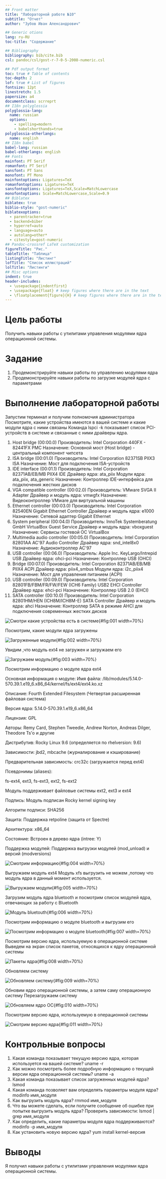```yaml
---
## Front matter
title: "Лабораторной работе №10"
subtitle: "Отчет"
author: "Зубов Иван Александрович"

## Generic otions
lang: ru-RU
toc-title: "Содержание"

## Bibliography
bibliography: bib/cite.bib
csl: pandoc/csl/gost-r-7-0-5-2008-numeric.csl

## Pdf output format
toc: true # Table of contents
toc-depth: 2
lof: true # List of figures
fontsize: 12pt
linestretch: 1.5
papersize: a4
documentclass: scrreprt
## I18n polyglossia
polyglossia-lang:
  name: russian
  options:
	- spelling=modern
	- babelshorthands=true
polyglossia-otherlangs:
  name: english
## I18n babel
babel-lang: russian
babel-otherlangs: english
## Fonts
mainfont: PT Serif
romanfont: PT Serif
sansfont: PT Sans
monofont: PT Mono
mainfontoptions: Ligatures=TeX
romanfontoptions: Ligatures=TeX
sansfontoptions: Ligatures=TeX,Scale=MatchLowercase
monofontoptions: Scale=MatchLowercase,Scale=0.9
## Biblatex
biblatex: true
biblio-style: "gost-numeric"
biblatexoptions:
  - parentracker=true
  - backend=biber
  - hyperref=auto
  - language=auto
  - autolang=other*
  - citestyle=gost-numeric
## Pandoc-crossref LaTeX customization
figureTitle: "Рис."
tableTitle: "Таблица"
listingTitle: "Листинг"
lofTitle: "Список иллюстраций"
lolTitle: "Листинги"
## Misc options
indent: true
header-includes:
  - \usepackage{indentfirst}
  - \usepackage{float} # keep figures where there are in the text
  - \floatplacement{figure}{H} # keep figures where there are in the text
---
```


# Цель работы

Получить навыки работы с утилитами управления модулями ядра операционной системы.

# Задание

1. Продемонстрируйте навыки работы по управлению модулями ядра 
2. Продемонстрируйте навыки работы по загрузке модулей ядра с параметрами

# Выполнение лабораторной работы

Запустим терминал и получим полномочия администратора
Посмотрите, какие устройства имеются в вашей системе и какие модули ядра с ними связаны
Команда lspci -k показывает список PCI-устройств в системе и связанные с ними драйверы ядра.
1. Host bridge (00:00.0)
Производитель: Intel Corporation 440FX - 82441FX PMC
Назначение: Основной мост (Host bridge) - центральный компонент чипсета
2. ISA bridge (00:01.0)
Производитель: Intel Corporation 82371SB PIIX3 ISA
Назначение: Мост для подключения ISA-устройств
3. IDE interface (00:01.1)
Производитель: Intel Corporation 82371AB/EB/MB PIIX4 IDE
Драйвер ядра: ata_piix
Модули ядра: ata_piix, ata_generic
Назначение: Контроллер IDE-интерфейса для подключения жестких дисков
4. VGA compatible controller (00:02.0)
Производитель: VMware SVGA II Adapter
Драйвер и модуль ядра: vmwgfx
Назначение: Видеоконтроллер VMware для виртуальной машины
5. Ethernet controller (00:03.0)
Производитель: Intel Corporation 82540EN Gigabit Ethernet Controller
Драйвер и модуль ядра: e1000
Назначение: Сетевой адаптер Gigabit Ethernet
6. System peripheral (00:04.0)
Производитель: InnoTek Systemberatung GmbH VirtualBox Guest Service
Драйвер и модуль ядра: vboxguest
Назначение: Сервисы гостевой ОС VirtualBox
7. Multimedia audio controller (00:05.0)
Производитель: Intel Corporation 82801AA AC'97 Audio Controller
Драйвер ядра: snd_intel8x0
Назначение: Аудиоконтроллер AC'97
8. USB controller (00:06.0)
Производитель: Apple Inc. KeyLargo/Intrepid USB
Драйвер ядра: ohci-pci
Назначение: Контроллер USB (OHCI)
9. Bridge (00:07.0)
Производитель: Intel Corporation 82371AB/EB/MB PIIX4 ACPI
Драйвер ядра: piix4_smbus
Модули ядра: i2c_piix4
Назначение: Мост для управления питанием (ACPI)
10. USB controller (00:09.0)
Производитель: Intel Corporation 82801FB/FBM/FR/FW/FEW (ICH6 Family) USB2 EHCI Controller
Драйвер ядра: ehci-pci
Назначение: Контроллер USB 2.0 (EHCI)
11. SATA controller (00:10.0)
Производитель: Intel Corporation 82801HM/HEN (ICH8M/ICH8M-E) SATA Controller
Драйвер и модуль ядра: ahci
Назначение: Контроллер SATA в режиме AHCI для подключения современных жестких дисков

![Смотри какие устройства есть в системе](image/1.png){#fig:001 width=70%}

Посмотрим, какие модули ядра загружены

![Загруженные модули](image/2.png){#fig:002 width=70%}

Увидим ,что модуль ext4 не загружен и загружаем его

![Загружаем модуль](image/3.png){#fig:003 width=70%}

Посмотрим информацию о модуле ядра ext4

Основная информация о модуле:
Имя файла: /lib/modules/5.14.0-570.39.1.e19_6.x86_64/kernel/fs/ext4/ext4.ko.xz

Описание: Fourth Extended Filesystem (Четвертая расширенная файловая система)

Версия ядра: 5.14.0-570.39.1.e19_6.x86_64

Лицензия: GPL

Авторы: Remy Card, Stephen Tweedie, Andrew Norton, Andreas Dilger, Theodore Ts'o и другие

Дистрибутив: Rocky Linux 9.6 (определяется по rhelversion: 9.6)

Зависимости: jbd2, mbcache (журналирование и кэширование)

Предварительная зависимость: crc32c (загружается перед ext4)

Псевдонимы (aliases):

fs-ext4, ext3, fs-ext3, ext2, fs-ext2

Модуль поддерживает файловые системы ext2, ext3 и ext4

Подпись: Модуль подписан Rocky kernel signing key

Алгоритм подписи: SHA256

Защита: Поддержка retpoline (защита от Spectre)

Архитектура: x86_64

Состояние: Встроен в дерево ядра (intree: Y)

Поддержка модулей: Поддержка выгрузки модулей (mod_unload) и версий (modversions)

![Смотрим информацию](image/4.png){#fig:004 width=70%}

Выгружаем модуль ext4
Модуль xfs выгрузить не можем ,потому что  модуль ядра в данный момент используется.

![Выгружаем модули](image/5.png){#fig:005 width=70%}

Загрузим модуль ядра bluetooth и посмотрим список модулей ядра, отвечающих за работу с Bluetooth

![Модуль bluetouth](image/6.png){#fig:006 width=70%}

Посмотрим информацию о модуле bluetooth и выгрузим его

![Посмотрим информацию о модуле bluetooth](image/7.png){#fig:007 width=70%}

Посмотрим версию ядра, используемую в операционной системе
Выведем на экран список пакетов, относящихся к ядру операционной системы

![Пакеты ядра](image/8.png){#fig:008 width=70%}

Обновляем систему

![Обновляем систему](image/9.png){#fig:009 width=70%}

Обновим ядро операционной системы, а затем саму операционную систему
Перезагружаем систему

![Обновляем ядро ОС](image/10.png){#fig:010 width=70%}

Посмотрим версию ядра, используемую в операционной системы

![Смотрим версию ядра](image/11.png){#fig:011 width=70%}

# Контрольные вопросы

1. Какая команда показывает текущую версию ядра, которая используется на вашей системе? uname -r
2. Как можно посмотреть более подробную информацию о текущей версии ядра операционной системы? uname -a
3. Какая команда показывает список загруженных модулей ядра? lsmod
4. Какая команда позволяет вам определять параметры модуля ядра? modinfo имя_модуля
5. Как выгрузить модуль ядра? rmmod имя_модуля
6. Что вы можете сделать, если получите сообщение об ошибке при попытке выгрузить модуль ядра? Проверить зависимости: lsmod | grep имя_модуля
7. Как определить, какие параметры модуля ядра поддерживаются? modinfo -p имя_модуля
8. Как установить новую версию ядра? yum install kernel-версия

# Выводы

Я получил навыки работы с утилитами управления модулями ядра операционной системы.
